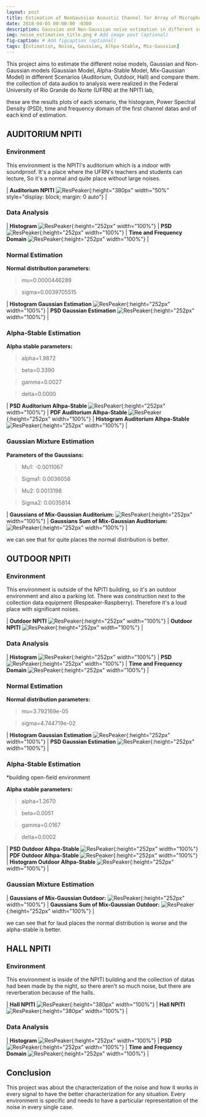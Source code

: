 ```yaml
---
layout: post
title: Estimation of NonGaussian Acoustic Channel for Array of Microphones
date: 2018-04-05 00:00:00 -0300
description: Gaussian and Non-Gaussian noise estimation in different scenarios. # Add post description (optional)
img: noise_estimation_title.png # Add image post (optional)
fig-caption: # Add figcaption (optional)
tags: [Estimation, Noise, Gaussian, Alhpa-Stable, Mix-Gaussian]
---
```


This project aims to estimate the different noise models, Gaussian and Non-Gaussian models (Gaussian Model, Alpha-Stable Model, Mix-Gaussian Model) 
in different Scenarios (Auditorium, Outdoor, Hall) and compare them. the collection of data audios to analysis were realized in the Federal University of Rio Grande do Norte (UFRN) at the NPITI lab, 


these are the results plots of each scenario, the histogram, Power Spectral Density (PSD), time and frequency domain of the first channel datas and of each kind of estimation.


## AUDITORIUM NPITI

<h3><b>Environment</b></h3>

This environment is the NPITI's auditorium which is a indoor with soundproof. It's a place where the UFRN's teachers and students can lecture, So it's a normal and quite place without large noises.

| <b>Auditorium NPITI</b> ![ResPeaker]({{site.baseurl}}/assets/img/scenarios/auditorium_1.jpg){:height="380px" width="50%" style="display: block; margin: 0 auto"} | 

<h3><b>Data Analysis</b></h3>

| <b>Histogram</b> ![ResPeaker]({{site.baseurl}}/assets/img/estimation/histogram_channels_auditorium_afternoon_NPITI_noise_plot.png){:height="252px" width="100%"} | <b>PSD</b> ![ResPeaker]({{site.baseurl}}/assets/img/estimation/psd_channels_auditorium_afternoon_NPITI_noise_plot.png){:height="252px" width="100%"} | <b>Time and Frequency Domain</b> ![ResPeaker]({{site.baseurl}}/assets/img/estimation/time_FFT_auditorium_afternoon_NPITI_noise_plot.png){:height="252px" width="100%"} |


<h3><b>Normal Estimation</b></h3>

<b>Normal distribution parameters:</b>

> mu=0.0000446289

> sigma=0.0039705515

| <b>Histogram Gaussian Estimation</b> ![ResPeaker]({{site.baseurl}}/assets/img/estimation/histogram_gaussian_auditorium_afternoon_NPITI_gaussian_noise_plot.png){:height="252px" width="100%"} | <b>PSD Gaussian Estimation</b> ![ResPeaker]({{site.baseurl}}/assets/img/estimation/psd_gaussian_auditorium_afternoon_NPITI_gaussian_noise_plot.png){:height="252px" width="100%"} | 

<h3><b>Alpha-Stable Estimation</b></h3>


<b>Alpha stable parameters:</b>


> alpha=1.9872

> beta=0.3390

> gamma=0.0027

> delta=0.0000



| <b>PSD Auditorium Alhpa-Stable </b> ![ResPeaker]({{site.baseurl}}/assets/img/estimation/psd_auditorium_alpha_stable.png){:height="252px" width="100%"} | <b>PDF Auditorium Alhpa-Stable </b> ![ResPeaker]({{site.baseurl}}/assets/img/estimation/pdf_auditorium_alpha_stable.png){:height="252px" width="100%"} | <b>Histogram Auditorium Alhpa-Stable </b> ![ResPeaker]({{site.baseurl}}/assets/img/estimation/histogram_auditorium_alpha_stable.png){:height="252px" width="100%"} |



<h3><b>Gaussian Mixture Estimation</b></h3>


<b>Parameters of the Gaussians:</b>

> Mu1: -0.0011067

> Sigma1: 0.0036058

> Mu2: 0.0013198

> Sigma2: 0.0035814

| <b>Gaussians of Mix-Gaussian Auditorium:</b> ![ResPeaker]({{site.baseurl}}/assets/img/estimation/mix_gaussian_auditorium_1.png){:height="252px" width="100%"} | <b>Gaussians Sum of Mix-Gaussian Auditorium:</b> ![ResPeaker]({{site.baseurl}}/assets/img/estimation/mix_gaussian_auditorium_2.png){:height="252px" width="100%"} | 

we can see that for quite places the normal distribution is better.

## OUTDOOR NPITI

<h3><b>Environment</b></h3>

This environment is outside of the NPITI building, so it's an outdoor environment and also a parking lot. There was construction next to the collection data equipment (Respeaker-Raspberry). Therefore it's a loud place with significant noises.

| <b>Outdoor NPITI</b> ![ResPeaker]({{site.baseurl}}/assets/img/scenarios/outside_1.jpg){:height="252px" width="100%"} | <b>Outdoor NPITI</b> ![ResPeaker]({{site.baseurl}}/assets/img/scenarios/outside_2.jpg){:height="252px" width="100%"} | 

<h3><b>Data Analysis</b></h3>

| <b>Histogram</b> ![ResPeaker]({{site.baseurl}}/assets/img/estimation/histogram_channels_outside_afternoon_NPITI_noise_plot.png){:height="252px" width="100%"} | <b>PSD</b> ![ResPeaker]({{site.baseurl}}/assets/img/estimation/psd_channels_outside_afternoon_NPITI_noise_plot.png){:height="252px" width="100%"} | <b>Time and Frequency Domain</b> ![ResPeaker]({{site.baseurl}}/assets/img/estimation/time_FFT_outside_afternoon_NPITI_noise_plot.png){:height="252px" width="100%"} |

<h3><b>Normal Estimation</b></h3>

<b>Normal distribution parameters:</b>


> mu=3.792169e-05

> sigma=4.744719e-02

| <b>Histogram Gaussian Estimation</b> ![ResPeaker]({{site.baseurl}}/assets/img/estimation/histogram_gaussian_outside_afternoon_NPITI_gaussian_noise_plot.png){:height="252px" width="100%"} | <b>PSD Gaussian Estimation</b> ![ResPeaker]({{site.baseurl}}/assets/img/estimation/psd_gaussian_outside_afternoon_NPITI_gaussian_noise_plot.png){:height="252px" width="100%"} |


<h3><b>Alpha-Stable Estimation</b></h3>
*building open-field environment

<b>Alpha stable parameters:</b>


> alpha=1.2670

> beta=0.0051

> gamma=0.0167

> delta=0.0002


| <b>PSD Outdoor Alhpa-Stable </b> ![ResPeaker]({{site.baseurl}}/assets/img/estimation/psd_outside_alpha_stable.png){:height="252px" width="100%"} | <b>PDF Outdoor Alhpa-Stable </b> ![ResPeaker]({{site.baseurl}}/assets/img/estimation/pdf_outside_alpha_stable.png){:height="252px" width="100%"} | <b>Histogram Outdoor Alhpa-Stable </b> ![ResPeaker]({{site.baseurl}}/assets/img/estimation/histogram_outside_alpha_stable.png){:height="252px" width="100%"} |


<h3><b>Gaussian Mixture Estimation</b></h3>


| <b>Gaussians of Mix-Gaussian Outdoor:</b> ![ResPeaker]({{site.baseurl}}/assets/img/estimation/mix_gaussian_outside_1.png){:height="252px" width="100%"} | <b>Gaussians Sum of Mix-Gaussian Outdoor:</b> ![ResPeaker]({{site.baseurl}}/assets/img/estimation/mix_gaussian_outside_2.png){:height="252px" width="100%"} |

we can see that for laud places the normal distribution is worse and the alpha-stable is better.

## HALL NPITI

<h3><b>Environment</b></h3>

This environment is inside of the NPITI building and the collection of datas had been made by the night, so there aren't so much noise, but there are reverberation because of the halls.

| <b>Hall NPITI</b> ![ResPeaker]({{site.baseurl}}/assets/img/scenarios/hall_1.jpg){:height="380px" width="100%"} | <b>Hall NPITI</b> ![ResPeaker]({{site.baseurl}}/assets/img/scenarios/hall_2.jpg){:height="380px" width="100%"} | 

<h3><b>Data Analysis</b></h3>

| <b>Histogram</b> ![ResPeaker]({{site.baseurl}}/assets/img/estimation/histogram_channels_hall_night_NPITI_noise_plot.png){:height="252px" width="100%"} | <b>PSD</b> ![ResPeaker]({{site.baseurl}}/assets/img/estimation/psd_channels_hall_night_NPITI_noise_plot.png){:height="252px" width="100%"} | <b>Time and Frequency Domain</b> ![ResPeaker]({{site.baseurl}}/assets/img/estimation/time_FFT_hall_night_NPITI_noise_plot.png){:height="252px" width="100%"} |


## Conclusion

This project was about the characterization of the noise and how
it works in every signal to have the better characterization for
any situation. Every environment is specific and needs to have
a particular representation of the noise in every single case.


